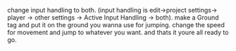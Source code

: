 change input handling to both.
(input handling is edit->project settings-> player -> other settings -> Active Input Handling -> both).
make a Ground tag and put it on the ground you wanna use for jumping.
change the speed for movement and jump to whatever you want.
and thats it youre all ready to go.
